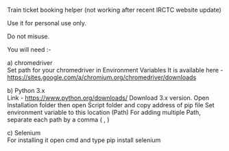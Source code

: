 Train ticket booking helper (not working after recent IRCTC website update)

Use it for personal use only.

Do not misuse.

You will need :-

a) chromedriver  
      Set path for your chromedriver in Environment Variables
      It is available here - https://sites.google.com/a/chromium.org/chromedriver/downloads

  b) Python 3.x  
      Link - https://www.python.org/downloads/
      Download 3.x version.
      Open Installation folder
      then open Script folder and copy address of pip file
      Set environment variable to this location (Path)
      For adding multiple Path, separate each path by a comma ( , )

  c) Selenium  
      For installing it open cmd and type
              pip install selenium
